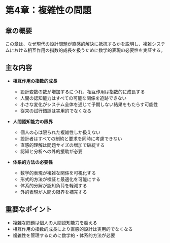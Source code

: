 # 第4章：複雑性の問題

## 章の概要
この章は、なぜ現代の設計問題が直感的解決に抵抗するかを説明し、複雑システムにおける相互作用の指数的成長を扱うために数学的表現の必要性を実証する。

## 主な内容
- **相互作用の指数的成長**
  - 設計変数の数が増加するにつれ、相互作用は指数的に成長する
  - 人間の認知能力はすべての可能な関係を追跡できない
  - 小さな変化がシステム全体を通じて予期しない結果をもたらす可能性
  - 従来の試行錯誤は実用的でなくなる

- **人間認知能力の限界**
  - 個人の心は限られた複雑性しか扱えない
  - 設計者はすべての制約と要求を同時に考慮できない
  - 直感的理解は問題サイズの増加で破綻する
  - 認知と分析への外的援助が必要

- **体系的方法の必要性**
  - 数学的表現が複雑な関係を可視化する
  - 形式的方法が検証と最適化を可能にする
  - 体系的分解が認知負荷を軽減する
  - 外的表現が人間の限界を補完する

## 重要なポイント
- 複雑な問題は個人の人間認知能力を超える
- 相互作用の指数的成長により直感的設計は実用的でなくなる
- 複雑性を管理するために数学的・体系的方法が必要